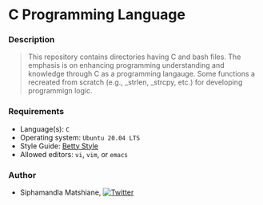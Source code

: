 # C Programming Language

### Description
> This repository contains directories having C and bash files. The emphasis is on enhancing programming understanding and knowledge through C as a programming langauge. Some functions a recreated from scratch (e.g., _strlen, _strcpy, etc.) for developing programmign logic.

### Requirements
- Language(s): `C`
- Operating system: `Ubuntu 20.04 LTS`
- Style Guide: <a href="https://github.com/alx-tools/Betty/tree/master">Betty Style</a>
- Allowed editors: `vi`, `vim`, or `emacs`

### Author
* Siphamandla Matshiane, [![Twitter](http://i.imgur.com/wWzX9uB.png)](https://twitter.com/sbumatshiane916)
